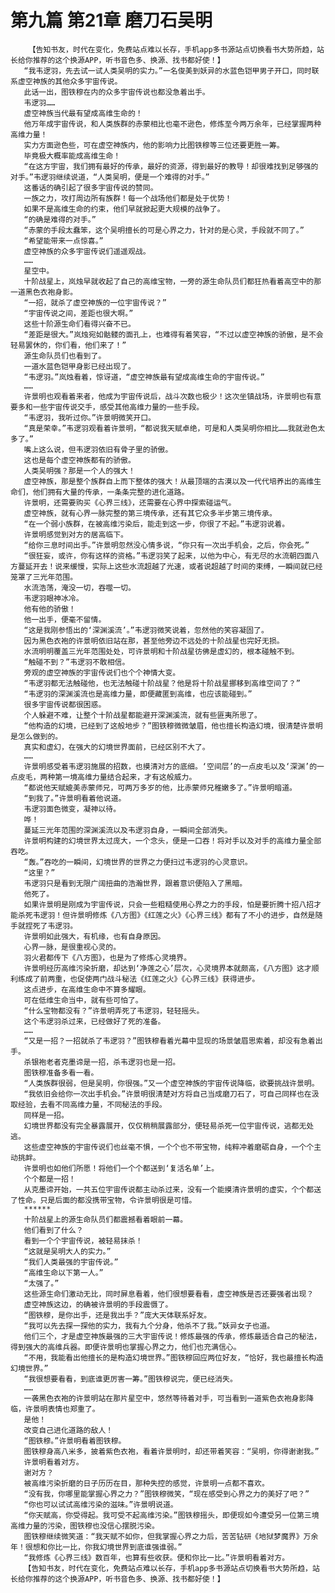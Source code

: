 # 第九篇 第21章 磨刀石吴明
        【告知书友，时代在变化，免费站点难以长存，手机app多书源站点切换看书大势所趋，站长给你推荐的这个换源APP，听书音色多、换源、找书都好使！】
       “我韦逻羽，先去试一试人类吴明的实力。”一名俊美到妖异的水蓝色铠甲男子开口，同时联系虚空神族的其他众多宇宙传说。
       此话一出，图铁穆在内的众多宇宙传说也都没急着出手。
       韦逻羽……
       虚空神族当代最有望成高维生命的！
       他万年成宇宙传说，和人类族群的赤蒙相比也毫不逊色，修炼至今两万余年，已经掌握两种高维力量！
       实力方面逊色些，可在虚空神族内，他的影响力比图铁穆等三位还要更胜一筹。
       毕竟极大概率能成高维生命！
       “在这方宇宙，我们拥有最好的传承，最好的资源，得到最好的教导！却很难找到足够强的对手。”韦逻羽继续说道，“人类吴明，便是一个难得的对手。”
       这番话的确引起了很多宇宙传说的赞同。
       一族之力，攻打周边所有族群！每一个战场他们都是处于优势！
       如果不是高维生命的约束，他们早就掀起更大规模的战争了。
       “的确是难得的对手。”
       “赤蒙的手段太蠢笨，这个吴明擅长的可是心界之力，针对的是心灵，手段就不同了。”
       “希望能带来一点惊喜。”
       虚空神族的众多宇宙传说们遥遥观战。
       ……
       星空中。
       十阶战星上，岚烛早就收起了自己的高维宝物，一旁的源生命队员们都狂热看着高空中的那一道黑色衣袍身影。
       “一招，就杀了虚空神族的一位宇宙传说？”
       “宇宙传说之间，差距也很大啊。”
       这些十阶源生命们看得兴奋不已。
       “差距是很大。”岚烛宛如骷髅的面孔上，也难得有着笑容，“不过以虚空神族的骄傲，是不会轻易罢休的，你们看，他们来了！”
       源生命队员们也看到了。
       一道水蓝色铠甲身影已经出现了。
       “韦逻羽。”岚烛看着，惊讶道，“虚空神族最有望成高维生命的宇宙传说。”
       ……
       许景明也观看着来者，他成为宇宙传说后，战斗次数也极少！这次坐镇战场，许景明也有意要多和一些宇宙传说交手，感受其他高维力量的一些手段。
       “韦逻羽，我听过你。”许景明微笑开口。
       “真是荣幸。”韦逻羽观看着许景明，“都说我天赋卓绝，可是和人类吴明你相比……我就逊色太多了。”
       嘴上这么说，但韦逻羽依旧有骨子里的骄傲。
       这也是每个虚空神族都有的骄傲。
       人类吴明强？那是一个人的强大！
       虚空神族，那是整个族群自上而下整体的强大！从最顶端的古漠以及一代代培养出的高维生命们，他们拥有大量的传承，一条条完整的进化道路。
       许景明，还需要购买《心界三线》，还需要在心界中探索碰运气。
       虚空神族，就有心界一脉完整的第三境传承，还有其它众多半步第三境传承。
       “在一个弱小族群，在被高维污染后，能走到这一步，你很了不起。”韦逻羽说着。
       许景明感觉到对方的居高临下。
       “给你三息时间出手。”许景明忽然没心情多说，“你只有一次出手机会，之后，你会死。”
       “很狂妄，或许，你有这样的资格。”韦逻羽笑了起来，以他为中心，有无尽的水流朝四面八方蔓延开去！说来缓慢，实际上这些水流超越了光速，或者说超越了时间的束缚，一瞬间就已经笼罩了三光年范围。
       水流浩荡，淹没一切，吞噬一切。
       韦逻羽眼神冰冷。
       他有他的骄傲！
       他一出手，便毫不留情。
       “这是我刚参悟出的‘深渊溪流’。”韦逻羽微笑说着，忽然他的笑容凝固了。
       因为黑色衣袍的许景明依旧站在那，甚至他旁边不远处的十阶战星也完好无损。
       水流明明覆盖三光年范围处处，可许景明和十阶战星彷佛是虚幻的，根本碰触不到。
       “触碰不到？”韦逻羽不敢相信。
       旁观的虚空神族的宇宙传说们也个个神情大变。
       “韦逻羽都无法触碰他，也无法触碰十阶战星？他是将十阶战星挪移到高维空间了？”
       “韦逻羽的深渊溪流也是高维力量，即便藏匿到高维，也应该能碰到。”
       很多宇宙传说都很困惑。
       个人躲避不难，让整个十阶战星都能避开深渊溪流，就有些匪夷所思了。
       “他构造的幻境，已经到了这般地步？”图铁穆微微皱眉，他也擅长构造幻境，很清楚许景明是怎么做到的。
       真实和虚幻，在强大的幻境世界面前，已经区别不大了。
       ……
       许景明感受着韦逻羽施展的招数，也摸清对方的底细。‘空间层’的一点皮毛以及‘深渊’的一点皮毛，两种第一境高维力量结合起来，才有这般威力。
       “都说他天赋媲美赤蒙师兄，可两万多岁的他，比赤蒙师兄稚嫩多了。”许景明暗道。
       “到我了。”许景明看着他说道。
       韦逻羽面色微变，凝神以待。
       哗！
       蔓延三光年范围的深渊溪流以及韦逻羽自身，一瞬间全部消失。
       许景明构建的幻境世界太过庞大，一个念头，便是一口吞！将对手以及对手的高维力量全部吞吃。
       “轰。”吞吃的一瞬间，幻境世界的世界之力便扫过韦逻羽的心灵意识。
       “这里？”
       韦逻羽只是看到无限广阔扭曲的浩瀚世界，跟着意识便陷入了黑暗。
       他死了。
       如果许景明是刚成为宇宙传说，只会一些粗糙使用心界之力的手段，怕是要折腾十招八招才能杀死韦逻羽！但许景明修炼《八方图》《红莲之火》《心界三线》都有了不小的进步，自然是随手就捏死了韦逻羽。
       许景明如此强大，有机缘，也有自身原因。
       心界一脉，是很重视心灵的。
       羽火君都传下《八方图》，也是为了修炼心灵境界。
       许景明经历高维污染折磨，却达到‘净莲之心’层次，心灵境界本就颇高，《八方图》这才顺利练成了前两重，也促使两门战斗秘法《红莲之火》《心界三线》获得进步。
       这点进步，在高维生命中不算多耀眼。
       可在低维生命当中，就有些可怕了。
       “什么宝物都没有？”许景明弄死了韦逻羽，轻轻摇头。
       这个韦逻羽杀过来，已经做好了死的准备。
       ……
       “又是一招？一招就杀了韦逻羽？”图铁穆看着光幕中显现的场景皱眉思索着，却没有急着出手。
       杀银袍老者克墨谛是一招，杀韦逻羽也是一招。
       图铁穆准备多看一看。
       “人类族群很弱，但是吴明，你很强。”又一个虚空神族的宇宙传说降临，欲要挑战许景明。
       “我依旧会给你一次出手机会。”许景明很清楚对方将自己当成磨刀石了，可自己同样也在汲取经验，去看不同高维力量，不同秘法的手段。
       同样是一招。
       幻境世界都没有完全暴露展开，仅仅稍稍展露部分，便轻易杀死一位宇宙传说，逃都无处逃。
       这些虚空神族的宇宙传说们也丝毫不惧，一个个也不带宝物，纯粹冲着磨砺自身，一个个主动挑衅。
       许景明也如他们所愿！将他们一个个都送到‘复活名单’上。
       个个都是一招！
       从克墨谛开始，一共五位宇宙传说都主动杀过来，没有一个能摸清许景明的虚实，个个都送了性命。只是后面的都没携带宝物，令许景明很是可惜。
       ******
       十阶战星上的源生命队员们都震撼看着眼前一幕。
       他们看到了什么？
       看到一个个宇宙传说，被轻易抹杀！
       “这就是吴明大人的实力。”
       “我们人类最强的宇宙传说。”
       “高维生命以下第一人。”
       “太强了。”
       这些源生命们激动无比，同时屏息看着，他们很想要看看，虚空神族是否还要强者出现？
       虚空神族这边，的确被许景明的手段震慑了。
       “图铁穆，是你出手，还是我出手？”庞大天体联系好友。
       “我可以先去探一探他的实力，我有九个分身，他杀不了我。”妖异女子也道。
       他们三个，才是虚空神族最强的三大宇宙传说！修炼最强的传承，修炼最适合自己的秘法，得到强大的高维兵器。即便许景明也掌握心界之力，他们也充满信心。
       “不用，我能看出他擅长的是构造幻境世界。”图铁穆回应两位好友，“恰好，我也最擅长构造幻境世界。”
       “我很想要看看，到底谁更厉害一筹。”图铁穆说完，便已经消失。
       ……
       一袭黑色衣袍的许景明站在那片星空中，悠然等待着对手，可当看到一道紫色衣袍身影降临，许景明表情也郑重了。
       是他！
       改变自己进化道路的敌人！
       “图铁穆。”许景明看着图铁穆。
       图铁穆身高八米多，披着紫色衣袍，看着许景明时，却还带着笑容：“吴明，你得谢谢我。”
       许景明看着对方。
       谢对方？
       被高维污染折磨的日子历历在目，那种失控的感觉，许景明一点都不喜欢。
       “没有我，你哪里能掌握心界之力？”图铁穆微笑，“现在感受到心界之力的美好了吧？”
       “你也可以试试高维污染的滋味。”许景明说道。
       “你天赋高，你受得起。我可受不起高维污染。”图铁穆摇头，即便现如今遭受另一位第三境高维力量的污染，图铁穆也没信心摆脱污染。
       图铁穆继续微笑道：“我天赋不如你，但我掌握心界之力后，苦苦钻研《地狱梦魔界》万余年！很想和你比一比，你我幻境世界到底谁强谁弱。”
       “我修炼《心界三线》数百年，也算有些收获。便和你比一比。”许景明看着对方。
       【告知书友，时代在变化，免费站点难以长存，手机app多书源站点切换看书大势所趋，站长给你推荐的这个换源APP，听书音色多、换源、找书都好使！】